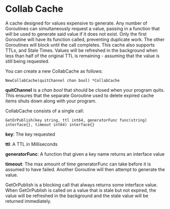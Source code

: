Collab Cache
============

A cache designed for values expensive to generate. Any number of Goroutines can simultaneously request a value, passing in a function that will be used to generate said value if it does not exist. Only the first Goroutine will have its function called, preventing duplicate work. The other Goroutines will block until the call completes. This cache also supports TTLs, and Stale Times. Values will be refreshed in the background when less than half of the original TTL is remaining - assuming that the value is still being requested. 

You can create a new CollabCache as follows:

    NewCollabCache(quitChannel chan bool) *CollabCache

__quitChannel__ is a _chan bool_ that should be closed when your program quits. This ensures that the separate Goroutine used to delete expired cache items shuts down along with your program. 

CollabCache consists of a single call:

    GetOrPublish(key string, ttl int64, generatorFunc func(string) interface{}, timeout int64) interface{}

__key__: The key requested

__ttl__: A TTL in Milliseconds

__generatorFunc__: A function that given a key name returns an interface value

__timeout__: The max amount of time generatorFunc can take before it is assumed to have failed. Another Goroutine will then attempt to generate the value.

GetOrPublish is a blocking call that always returns some interface value. When GetOrPublish is called on a value that is stale but not expired, the value will be refreshed in the background and the stale value will be returned immediately. 


